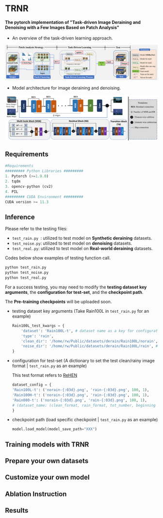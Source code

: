 # TRNR
#### The pytorch implementation of "Task-driven Image Deraining and Denoising with a Few Images Based on Patch Analysis"

* An overview of the task-driven learning approach.

![img](feature_visualization/TRNR.png)

* Model architecture for image deraining and denoising. 

![img](feature_visualization/net.png)

## Requirements

```python
#Requirements
######### Python Libraries #########
1. Pytorch (>=1.9.0)
2. tqdm
3. opencv-python (cv2)
4. PIL
######### CUDA Environment #########
CUDA version >= 11.3
```

## Inference

Please refer to the testing files:

- `test_rain.py `: utilized to test model on **Synthetic deraining**  datasets.
- `test_noise.py`: utilized to test model on **denoising** datasets.
- `test_real.py`: utilized to test model on **Real-world deraining** datasets.

Codes below show examples of testing function call.

```python
python test_rain.py 
python test_noise.py
python test_real.py
```

For a success testing, you may need to modify the **testing dataset key arguments**, the **configuration for test-set**, and the **checkpoint path**. 

The **Pre-training checkpoints** will be uploaded soon.

- testing dataset key arguments (Take Rain100L in `test_rain.py` for an example)

  ```python
  Rain100L_test_kwargs = {
      'dataset': 'Rain100L-t', # dataset name as a key for configuration 
      'type': 'rain', 
      'clean_dir': '/home/rw/Public/datasets/derain/Rain100L/norain', # ground truth folder
      'noise_dir': '/home/rw/Public/datasets/derain/Rain100L/rain', # rainy image folder
  }
  ```

- configuration for test-set (A dictionary to set the test clean/rainy image format | `test_rain.py` as an example)

  This test format refers to [ReHEN](https://github.com/nnUyi/ReHEN)

  ```python
  dataset_config = {
  'Rain100L-t': ('norain-{:03d}.png', 'rain-{:03d}.png', 100, 1),
  'Rain100H-t': ('norain-{:03d}.png', 'rain-{:03d}.png', 100, 1),
  'Rain800-t': ('norain-{:03d}.png', 'rain-{:03d}.png', 100, 1),
  # (dataset_name: (clean_format, rain_format, tot_number, beginning index))
  }
  ```

- checkpoint path (load specific checkpoint  | `test_rain.py` as an example)

  ```python
  model.load_model(model_save_path="XXX")
  ```

## Training models with TRNR

## Prepare your own datasets

## Customize your own model

## Ablation Instruction

## Results



